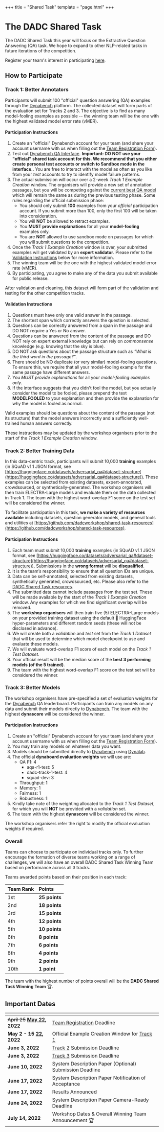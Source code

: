 +++
title = "Shared Task"
template = "page.html"
+++

# The DADC Shared Task
The DADC Shared Task this year will focus on the Extractive Question Answering (QA) task. We hope to expand to other NLP-related tasks in future iterations of the competition.

Register your team's interest in participating [here](https://docs.google.com/forms/d/e/1FAIpQLSfKXEFdkgkvxzZfvtT7EXhmzHjpzTYldca76Fd4P8APfvyGBA/viewform).


## How to Participate
### Track 1: Better Annotators
Participants will submit 100 "official" question answering (QA) examples through the [Dynabench](https://dynabench.org/tasks/qa) platform. The collected dataset will form parts of the evaluation set for Tracks 2 and 3. The objective is to find as many model-fooling examples as possible -- the winning team will be the one with the highest validated model error rate (vMER).

#### Participation Instructions
1. Create an "official" Dynabench account for your team (and share your account username with us when filling out the [Team Registration Form](https://docs.google.com/forms/d/e/1FAIpQLSfKXEFdkgkvxzZfvtT7EXhmzHjpzTYldca76Fd4P8APfvyGBA/viewform)).
2. Test out [Dynabench QA Interface](https://dynabench.org/tasks/qa/create). **Important: DO NOT use your "official" shared task account for this. We recommend that you either create personal test accounts or switch to Sandbox mode in the interface.**. You are free to interact with the model as often as you like from your *test* accounts to try to identify model failure patterns.
3. The actual submission will occur over a 2-week *Track 1 Example Creation* window. The organisers will provide a new set of annotation passages, but you will be competing against the [current best QA model](https://dynabench.org/models/109) which will remain the same as during the previous testing phase. Some rules regarding the official submission phase:
    * You should only submit **100** examples from your *official* participation account. If you submit more than 100, only the first 100 will be taken into consideration.
    * You will **NOT** be allowed to retract examples.
    * You **MUST provide explanations** for all your **model-fooling** examples only.
    * You are **NOT** allowed to use sandbox mode on passages for which you will submit questions to the competition.
4. Once the *Track 1 Example Creation* window is over, your submitted examples will get validated by an **expert validator**. Please refer to the [Validation Instructions](/shared-task.html#validation-instructions) below for more information.
5. The winning team will be the one with the highest validated model error rate (vMER).
6. By participating, you agree to make any of the data you submit available for public release.

After validation and cleaning, this dataset will form part of the validation and testing for the other competition tracks.

#### Validation Instructions

1. Questions must have only one valid answer in the passage.
2. The shortest span which correctly answers the question is selected.
3. Questions can be correctly answered from a span in the passage and DO NOT require a Yes or No answer.
4. Questions can be answered from the content of the passage and DO NOT rely on expert external knowledge but can rely on *commonsense* knowledge (e.g. knowing that the sky is blue).
5. DO NOT ask questions about the passage structure such as *"What is the third word in the passage?"*.
6. There should be NO duplicate (or very similar) model-fooling questions. To ensure this, we require that all your model-fooling example for the same passage have different answers.
7. You *MUST provide explanations* for all your *model-fooling examples only*.
8. If the interface suggests that you didn't fool the model, but you actually consider the model to be fooled, please prepend the text **MODELFOOLED** to your explanation and then provide the explanation for why the model is fooled as normal. 

Valid examples should be questions about the content of the passage (not its structure) that the model answers incorrectly and a sufficiently well-trained human answers correctly.

These instructions may be updated by the workshop organisers prior to the start of the *Track 1 Example Creation* window.


### Track 2: Better Training Data
In this data-centric track, participants will submit 10,000 **training** examples (in SQuAD v1.1 JSON format, see [https://huggingface.co/datasets/adversarial_qa#dataset-structure](https://huggingface.co/datasets/adversarial_qa#dataset-structure)). These examples can be selected from existing datasets, expert-annotated, crowdsourced, or synthetically-generated. The workshop organisers will then train ELECTRA-Large models and evaluate them on the data collected in Track 1. The team with the highest word-overlap F1 score on the test set will be considered the winner.

To facilitate participation in this task, **we make a variety of resources available** including datasets, question generator models, and general tools and utilities at [https://github.com/dadcworkshop/shared-task-resources](https://github.com/dadcworkshop/shared-task-resources).

#### Participation Instructions
1. Each team must submit 10,000 **training** examples (in SQuAD v1.1 JSON format, see [https://huggingface.co/datasets/adversarial_qa#dataset-structure](https://huggingface.co/datasets/adversarial_qa#dataset-structure)). Submissions in the **wrong format** will be **disqualified**.
1. It is the team’s responsibility to ensure that all question IDs are unique.
1. Data can be self-annotated, selected from existing datasets, synthetically generated, crowdsourced, etc. Please also refer to the [DADC Shared Task resources](https://github.com/dadcworkshop/shared-task-resources).
1. The submitted data cannot include passages from the test set. These will be made available by the start of the *Track 1 Example Creation* window. Any examples for which we find significant overlap will be removed.
1. The **workshop organisers** will then train five (5) ELECTRA-Large models on your provided training dataset using the default 🤗 HuggingFace hyper-parameters and different random seeds (these will not be disclosed in advance).
1. We will create both a *validation* and *test* set from the *Track 1 Dataset* that will be used to determine which model checkpoint to use and evaluate these models.
1. We will evaluate word-overlap F1 score of each model on the *Track 1 Test Dataset*.
1. Your official result will be the median score of the **best 3 performing models (of the 5 trained)**.
1. The team with the highest word-overlap F1 score on the test set will be considered the winner.


### Track 3: Better Models
The workshop organisers have pre-specified a set of evaluation weights for the [Dynabench](https://dynabench.org/tasks/qa) QA leaderboard. Participants can train any models on any data and submit their models directly to [Dynabench](https://dynabench.org/tasks/qa). The team with the highest **dynascore** will be considered the winner.

#### Participation Instructions
1. Create an "official" Dynabench account for your team (and share your account username with us when filling out the [Team Registration Form](https://docs.google.com/forms/d/e/1FAIpQLSfKXEFdkgkvxzZfvtT7EXhmzHjpzTYldca76Fd4P8APfvyGBA/viewform)).
1. You may train any models on whatever data you want.
1. Models should be submitted directly to [Dynabench](https://dynabench.org/tasks/qa) using [Dynalab](https://github.com/facebookresearch/dynalab).
1. The official **dynaboard evaluation weights** we will use are:
    * QA F1: 4
        * aqa-r1-test: 5
        * dadc-track-1-test: 4
        * squad-dev: 3
    * Throughput: 1
    * Memory: 1
    * Fairness: 1
    * Robustness: 1
1. Kindly take note of the weighting allocated to the *Track 1 Test Dataset*, for which you will **NOT** be provided with a *validation* set.
1. The team with the highest **dynascore** will be considered the winner.

The workshop organisers refer the right to modify the official evaluation weights if required.

### Overall
Teams can choose to participate on individual tracks only. To further encourage the formation of diverse teams working on a range of challenges, we will also have an overall DADC Shared Task Winning Team based on performance across all 3 tracks.

Teams awarded points based on their position in each track:

| Team Rank | Points        |
| :-------- | :------------ |
| 1st       | **25 points** |
| 2nd       | **18 points** |
| 3rd       | **15 points** |
| 4th       | **12 points** |
| 5th       | **10 points** |
| 6th       | **8 points**  |
| 7th       | **6 points**  |
| 8th       | **4 points**  |
| 9th       | **2 points**  |
| 10th      | **1 point**   |

The team with the highest number of points overall will be the **DADC Shared Task Winning Team** 🏆.

## Important Dates

| <!-- -->                                        | <!-- -->                                                                                                                          |
|:------------------------------------------------|:----------------------------------------------------------------------------------------------------------------------------------|
| <del>April 25</del> **<ins>May 22</ins>, 2022** | [Team Registration](https://docs.google.com/forms/d/e/1FAIpQLSfKXEFdkgkvxzZfvtT7EXhmzHjpzTYldca76Fd4P8APfvyGBA/viewform) Deadline |
| **May 2 - <del>15</del> <ins>22</ins>, 2022**   | Official Example Creation Window for [Track 1](/shared-task.html#track-1-better-annotators)                                       |
| **June 3, 2022**                                | [Track 2](/shared-task.html#track-2-better-training-data) Submission Deadline                                                     |
| **June 3, 2022**                                | [Track 3](/shared-task.html#track-3-better-models) Submission Deadline                                                            |
| **June 10, 2022**                               | System Description Paper (Optional) Submission Deadline                                                                           |
| **June 17, 2022**                               | System Description Paper Notification of Acceptance                                                                               |
| **June 17, 2022**                               | Results Announced                                                                                                                 |
| **June 24, 2022**                               | System Description Paper Camera-Ready Deadline                                                                                    |
| **July 14, 2022**                               | Workshop Dates & Overall Winning Team Announcement 🏆                                                                             |
